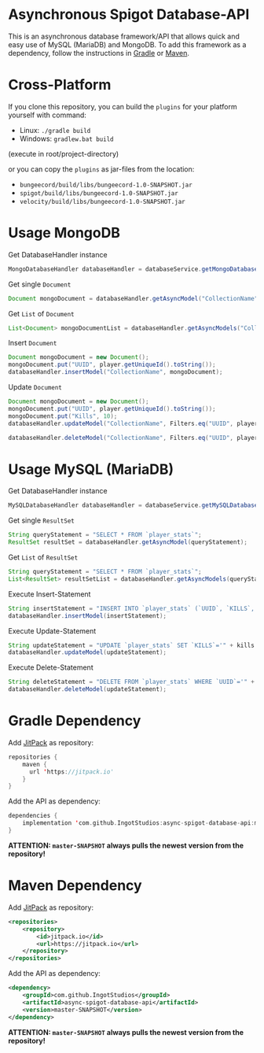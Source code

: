 # Asynchronous Spigot Database-API

This is an asynchronous database framework/API that allows quick and easy use of MySQL (MariaDB) and MongoDB. To add this framework as a dependency, follow the instructions in
[Gradle](#gradle-dependency) or [Maven](#maven-dependency).

# Cross-Platform 

If you clone this repository, you can build the `plugins` for your platform yourself with command:

* Linux: `./gradle build`
* Windows: `gradlew.bat build`
  
(execute in root/project-directory)

or you can copy the `plugins` as jar-files from the location:

* `bungeecord/build/libs/bungeecord-1.0-SNAPSHOT.jar`
* `spigot/build/libs/bungeecord-1.0-SNAPSHOT.jar`
* `velocity/build/libs/bungeecord-1.0-SNAPSHOT.jar`

# Usage MongoDB

Get DatabaseHandler instance
```java
MongoDatabaseHandler databaseHandler = databaseService.getMongoDatabaseHandler();
```
Get single `Document`
```java
Document mongoDocument = databaseHandler.getAsyncModel("CollectionName", Filters.eq("UUID", player.getUniqueId().toString()));
```
Get `List` of `Document`
```java
List<Document> mongoDocumentList = databaseHandler.getAsyncModels("CollectionName");
```
Insert `Document`
```java
Document mongoDocument = new Document();
mongoDocument.put("UUID", player.getUniqueId().toString());
databaseHandler.insertModel("CollectionName", mongoDocument);
```
Update `Document`
```java
Document mongoDocument = new Document();
mongoDocument.put("UUID", player.getUniqueId().toString());
mongoDocument.put("Kills", 10);
databaseHandler.updateModel("CollectionName", Filters.eq("UUID", player.getUniqueId().toString()), mongoDocument);
```
```java
databaseHandler.deleteModel("CollectionName", Filters.eq("UUID", player.getUniqueId().toString()));
```

# Usage MySQL (MariaDB)

Get DatabaseHandler instance
```java
MySQLDatabaseHandler databaseHandler = databaseService.getMySQLDatabaseHandler();
```
Get single `ResultSet`
```java
String queryStatement = "SELECT * FROM `player_stats`";
ResultSet resultSet = databaseHandler.getAsyncModel(queryStatement);
```
Get `List` of `ResultSet`
```java
String queryStatement = "SELECT * FROM `player_stats`";
List<ResultSet> resultSetList = databaseHandler.getAsyncModels(queryStatement);
```
Execute Insert-Statement
```java
String insertStatement = "INSERT INTO `player_stats` (`UUID`, `KILLS`, `DEATHS`) VALUES ('" + player.getUniqueId.toString() + "', '0', '0')";
databaseHandler.insertModel(insertStatement);
```
Execute Update-Statement
```java
String updateStatement = "UPDATE `player_stats` SET `KILLS`='" + kills + "' WHERE `UUID`='" + player.getUniqueId.toString() + "'";
databaseHandler.updateModel(updateStatement);
```
Execute Delete-Statement
```java
String deleteStatement = "DELETE FROM `player_stats` WHERE `UUID`='" + player.getUniqueId.toString() + "'";
databaseHandler.deleteModel(updateStatement);
```

# Gradle Dependency 

Add [JitPack](https://jitpack.io) as repository:
```kotlin
repositories {
    maven { 
      url 'https://jitpack.io' 
    }
}
```
Add the API as dependency:
```kotlin
dependencies {
    implementation 'com.github.IngotStudios:async-spigot-database-api:master-SNAPSHOT'
}
```

**ATTENTION: `master-SNAPSHOT` always pulls the newest version from the repository!**

# Maven Dependency 

Add [JitPack](https://jitpack.io) as repository:
```xml
<repositories>
	<repository>
	    <id>jitpack.io</id>
	    <url>https://jitpack.io</url>
	</repository>
</repositories>
```
Add the API as dependency:
```xml
<dependency>
    <groupId>com.github.IngotStudios</groupId>
    <artifactId>async-spigot-database-api</artifactId>
    <version>master-SNAPSHOT</version>
</dependency>
```

**ATTENTION: `master-SNAPSHOT` always pulls the newest version from the repository!**
